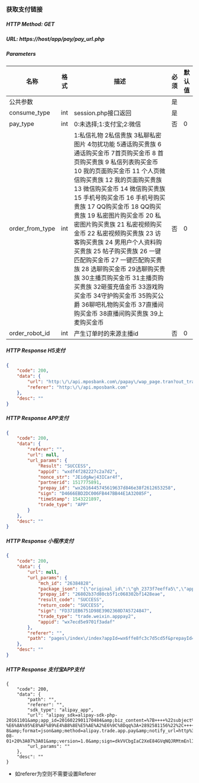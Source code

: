 ### 获取支付链接

##### HTTP Method: GET
##### URL: https://host/app/pay/pay_url.php


#####  Parameters
名称|格式|描述|必须|默认值
---|---|---|---|---
公共参数|||是|
consume_type|int|session.php接口返回|是|
pay_type|int|0:未选择;1:支付宝;2:微信|否|0
order_from_type|int|1:私信礼物 2私信贵族 3私聊私密图片 4勿扰功能 5通话购买贵族 6通话购买金币 7首页购买金币 8 首页购买贵族 9 私信列表购买金币 10 我的页面购买金币 11 个人页微信购买贵族 12 我的页面购买贵族 13 微信购买金币 14 微信购买贵族 15 手机号购买金币 16 手机号购买贵族 17 QQ购买金币 18 QQ购买贵族 19 私密图片购买金币 20 私密图片购买贵族 21 私密视频购买金币 22 私密视频购买贵族 23 访客购买贵族 24 男用户个人资料购买贵族 25 帖子购买贵族 26 一键匹配购买金币 27 一键匹配购买贵族 28 选聊购买金币 29选聊购买贵族 30主播页购买金币 31主播页购买贵族 32砸蛋充值金币 33游戏购买金币 34守护购买金币 35购买公爵 36聊吧礼物购买金币 37直播间购买金币 38直播间购买贵族 39上麦购买金币|否|0
order_robot_id|int|产生订单时的来源主播id|否|0

##### HTTP Response  H5支付
```json
{
	"code": 200,
	"data": {
		"url": "http:\/\/api.mposbank.com\/papay\/wap_page.tran?out_trade_no=WTWAP8020180614000328829",
		"referer": "http:\/\/api.mposbank.com"
	},
	"desc": ""
}
```
##### HTTP Response  APP支付
```json
{
    "code": 200,
    "data": {
        "referer": "",
        "url": null,
        "url_params": {
            "Result": "SUCCESS",
            "appid": "wxdf4f282227c2a7d2",
            "nonce_str": "JEidgAwj43ICar4f",
            "partnerid": 1517775891,
            "prepay_id": "wx2616445745619637d846e38f2612653258",
            "sign": "D4666EBD2DC006FB447BB44E1A32085F",
            "timeStamp": 1543221897,
            "trade_type": "APP"
        }
    },
    "desc": ""
}
```
##### HTTP Response  小程序支付
```json
{
	"code": 200,
	"data": {
		"url": null,
		"url_params": {
			"mch_id": "26384828",
			"package_json": "{\"original_id\":\"gh_2373f7eeffa5\",\"app_id\":\"wx6ffe8fc3c7d5cd5f\",\"prepay_id\":\"909a5735c08d2815535369acf61c9128\"}",
			"prepay_id": "26802b37d80cb5f1c068302bf1428eae",
			"result_code": "SUCCESS",
			"return_code": "SUCCESS",
			"sign": "FD371EB6751D98E3902360D7A5724847",
			"trade_type": "trade.weixin.apppay2",
			"appid": "wx7ecd5e9701f3adaf"
		},
		"referer": "",
		"path": "pages\/index\/index?appId=wx6ffe8fc3c7d5cd5f&prepayId=909a5735c08d2815535369acf61c9128"
	},
	"desc": ""
}
```

##### HTTP Response  支付宝APP支付
```
{
    "code": 200,
    "data": {
        "path": "",
        "referer": "",
        "sdk_type": "alipay_app",
        "url": "alipay_sdk=alipay-sdk-php-20161101&amp;app_id=2016022901170484&amp;biz_content=%7B++++%22subject%22%3A%22%E5%85%85%E5%80%BC-%E6%8A%95%E8%AF%89%E4%B8%8E%E5%AE%A2%E6%9C%8Dqq%3A+2892581156%22%2C++++%22out_trade_no%22%3A%222019080120070150600311%22%2C++++%22total_amount%22%3A0.98%2C++++%22product_code%22%3A%22QUICK_MSECURITY_PAY%22++%7D&amp;charset=UTF-8&amp;format=json&amp;method=alipay.trade.app.pay&amp;notify_url=http%3A%2F%2Fsl.yiyuqipai.com%2Fapp%2Fpay%2Falipay%2Fcallback_alipay.php&amp;sign_type=RSA2&amp;timestamp=2019-08-01+20%3A07%3A01&amp;version=1.0&amp;sign=dkVVCbgIaC2XeE84GVqNQJRMtmEnlIjgMeB78BfJSi7Ckh1R8%2BeK2T6LZ7lezsQ6ox8I7gbatzkmou8entxNRhEzn2vtId80qevk1XMUG7tN3tiwll39pt37wBJidKCBN%2BVQQPJGlI%2B8KmsV2Dci3BvjeHfHOZrW%2Fd6HR3zRkXgOiYvsLxhbM5DvXqPXSiTCgLxZsS77xgdTC%2Fw3JwG%2BC42AIIW%2Fa78i7KjdpfSMZoE93T2r2mrSImKf9S7iLlIaUAv5Kg8UZmroH8tEO0FNYgKP3l0zinaRc0DLlQAstwsNotX9OAGdXwKv%2Bm3yfSfY%2FfJN6MOL7vzZ76Ke6x9M5w%3D%3D",
        "url_params": ""
    },
    "desc": ""
}
```

* 如referer为空则不需要设置Referer